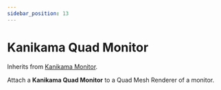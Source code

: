 ```yaml
---
sidebar_position: 13
---
```


# Kanikama Quad Monitor

Inherits from [Kanikama Monitor](kanikama-monitor).

Attach a **Kanikama Quad Monitor** to a Quad Mesh Renderer of a monitor.
